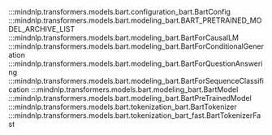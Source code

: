 :::mindnlp.transformers.models.bart.configuration_bart.BartConfig
:::mindnlp.transformers.models.bart.modeling_bart.BART_PRETRAINED_MODEL_ARCHIVE_LIST
:::mindnlp.transformers.models.bart.modeling_bart.BartForCausalLM
:::mindnlp.transformers.models.bart.modeling_bart.BartForConditionalGeneration
:::mindnlp.transformers.models.bart.modeling_bart.BartForQuestionAnswering
:::mindnlp.transformers.models.bart.modeling_bart.BartForSequenceClassification
:::mindnlp.transformers.models.bart.modeling_bart.BartModel
:::mindnlp.transformers.models.bart.modeling_bart.BartPreTrainedModel
:::mindnlp.transformers.models.bart.tokenization_bart.BartTokenizer
:::mindnlp.transformers.models.bart.tokenization_bart_fast.BartTokenizerFast
